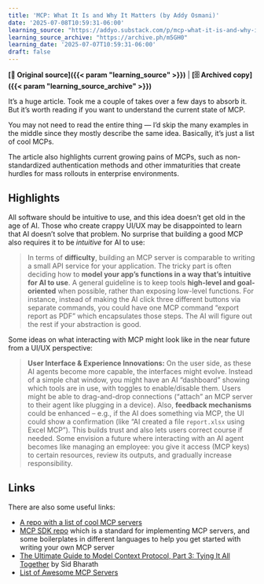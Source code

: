 ```yaml
---
title: 'MCP: What It Is and Why It Matters (by Addy Osmani)'
date: '2025-07-08T10:59:31-06:00'
learning_source: "https://addyo.substack.com/p/mcp-what-it-is-and-why-it-matters"
learning_source_archive: "https://archive.ph/m5GH0"
learning_date: '2025-07-07T10:59:31-06:00'
draft: false
---
```


**[🔗 Original source]({{< param "learning_source" >}})** | **[🗄️ Archived copy]({{< param "learning_source_archive" >}})**

It’s a huge article. Took me a couple of takes over a few days to absorb it. But it’s worth reading if you want to understand the current state of MCP.

You may not need to read the entire thing — I’d skip the many examples in the middle since they mostly describe the same idea. Basically, it’s just a list of cool MCPs.

The article also highlights current growing pains of MCPs, such as non-standardized authentication methods and other immaturities that create hurdles for mass rollouts in enterprise environments.


## Highlights

All software should be intuitive to use, and this idea doesn’t get old in the age of AI. Those who create crappy UI/UX may be disappointed to learn that AI doesn’t solve that problem. No surprise that building a good MCP also requires it to be *intuitive* for AI to use:

> In terms of **difficulty**, building an MCP server is comparable to writing a small API service for your application. The tricky part is often deciding how to **model your app’s functions in a way that’s intuitive for AI to use**. A general guideline is to keep tools **high-level and goal-oriented** when possible, rather than exposing low-level functions. For instance, instead of making the AI click three different buttons via separate commands, you could have one MCP command “export report as PDF” which encapsulates those steps. The AI will figure out the rest if your abstraction is good.


Some ideas on what interacting with MCP might look like in the near future from a UI/UX perspective:

> **User Interface & Experience Innovations:** On the user side, as these AI agents become more capable, the interfaces might evolve. Instead of a simple chat window, you might have an AI “dashboard” showing which tools are in use, with toggles to enable/disable them. Users might be able to drag-and-drop connections (“attach” an MCP server to their agent like plugging in a device). Also, **feedback mechanisms** could be enhanced – e.g., if the AI does something via MCP, the UI could show a confirmation (like “AI created a file `report.xlsx` using Excel MCP”). This builds trust and also lets users correct course if needed. Some envision a future where interacting with an AI agent becomes like managing an employee: you give it access (MCP keys) to certain resources, review its outputs, and gradually increase responsibility.


## Links

There are also some useful links:

- [A repo with a list of cool MCP servers](https://github.com/punkpeye/awesome-mcp-servers)
- [MCP SDK repo](https://github.com/modelcontextprotocol) which is a standard for implementing MCP servers, and some boilerplates in different languages to help you get started with writing your own MCP server
- [The Ultimate Guide to Model Context Protocol, Part 3: Tying It All Together](https://www.siddharthbharath.com/the-ultimate-guide-to-model-context-protocol-part-3-tying-it-all-together/#:~:text=Quite%20similar%20to%20the%20way,repositories%20using%20the%20GitHub%20MCP) by Sid Bharath
- [List of Awesome MCP Servers](https://github.com/punkpeye/awesome-mcp-servers)

